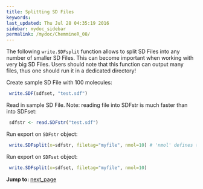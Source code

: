 ```yaml
---
title: Splitting SD Files
keywords: 
last_updated: Thu Jul 28 04:35:19 2016
sidebar: mydoc_sidebar
permalink: /mydoc/ChemmineR_08/
---
```


The following `write.SDFsplit` function allows to split
SD Files into any number of smaller SD Files. This can become important
when working with very big SD Files. Users should note that this
function can output many files, thus one should run it in a dedicated
directory!  

Create sample SD File with 100 molecules: 

```r
 write.SDF(sdfset, "test.sdf") 
```


Read in sample SD File. Note: reading file into SDFstr is much faster
than into SDFset: 

```r
 sdfstr <- read.SDFstr("test.sdf") 
```


Run export on `SDFstr` object: 

```r
 write.SDFsplit(x=sdfstr, filetag="myfile", nmol=10) # 'nmol' defines the number of molecules to write to each file 
```


Run export on `SDFset` object: 

```r
 write.SDFsplit(x=sdfset, filetag="myfile", nmol=10) 
```


<div class="tags">
<b>Jump to: </b>
<a href="../../mydoc/ChemmineR_09/" class="btn btn-default navbar-btn cursorNorm" role="button">next_page</a>
</div>
